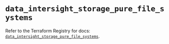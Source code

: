 # `data_intersight_storage_pure_file_systems`

Refer to the Terraform Registry for docs: [`data_intersight_storage_pure_file_systems`](https://registry.terraform.io/providers/ciscodevnet/intersight/1.0.71/docs/data-sources/storage_pure_file_systems).
